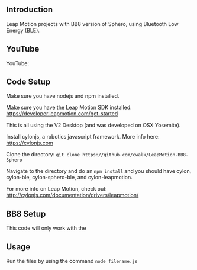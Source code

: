 ## Introduction

Leap Motion projects with BB8 version of Sphero, using Bluetooth Low Energy (BLE).

## YouTube

YouTube:

## Code Setup

Make sure you have nodejs and npm installed.

Make sure you have the Leap Motion SDK installed: https://developer.leapmotion.com/get-started

This is all using the V2 Desktop (and was developed on OSX Yosemite).

Install cylonjs, a robotics javascript framework. More info here: https://cylonjs.com

Clone the directory: `git clone https://github.com/cwalk/LeapMotion-BB8-Sphero`

Navigate to the directory and do an `npm install` and you should have cylon, cylon-ble, cylon-sphero-ble, and cylon-leapmotion.

For more info on Leap Motion, check out: http://cylonjs.com/documentation/drivers/leapmotion/

## BB8 Setup

This code will only work with the 

## Usage

Run the files by using the command `node filename.js`
